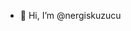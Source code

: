 - 👋 Hi, I’m @nergiskuzucu

<!---
nergiskuzucu/nergiskuzucu is a ✨ special ✨ repository because its `README.md` (this file) appears on your GitHub profile.
You can click the Preview link to take a look at your changes.
--->
